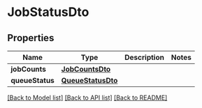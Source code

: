 # JobStatusDto

## Properties
Name | Type | Description | Notes
------------ | ------------- | ------------- | -------------
**jobCounts** | [**JobCountsDto**](JobCountsDto.md) |  | 
**queueStatus** | [**QueueStatusDto**](QueueStatusDto.md) |  | 

[[Back to Model list]](../README.md#documentation-for-models) [[Back to API list]](../README.md#documentation-for-api-endpoints) [[Back to README]](../README.md)


